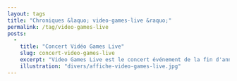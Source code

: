 ```yaml
---
layout: tags
title: "Chroniques &laquo; video-games-live &raquo;"
permalink: /tag/video-games-live
posts:
  -
    title: "Concert Vidéo Games Live"
    slug: concert-video-games-live
    excerpt: "Video Games Live est le concert événement de la fin d'année (18 décembre 2008, 20h30 - Palais des Congrès, Paris) qui vous offre une expérience unique : les plus grands tubes du monde des jeux vidéo interprétés par 60 artistes (orchestre et chœurs) ! Ce concept spectaculaire et inédit en France est crée et produit par des compositeurs de musiques"
    illustration: "divers/affiche-video-games-live.jpg"
---
```


